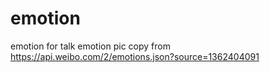 # emotion
emotion for talk
emotion pic copy from https://api.weibo.com/2/emotions.json?source=1362404091
